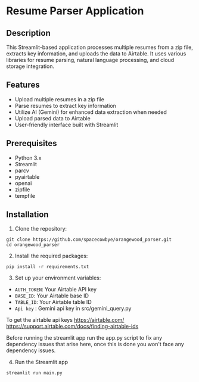 # Resume Parser Application

## Description
This Streamlit-based application processes multiple resumes from a zip file, extracts key information, and uploads the data to Airtable. It uses various libraries for resume parsing, natural language processing, and cloud storage integration.

## Features
- Upload multiple resumes in a zip file
- Parse resumes to extract key information
- Utilize AI (Gemini) for enhanced data extraction when needed
- Upload parsed data to Airtable
- User-friendly interface built with Streamlit

## Prerequisites
- Python 3.x
- Streamlit
- parcv
- pyairtable
- openai
- zipfile
- tempfile

## Installation
1. Clone the repository:

```
git clone https://github.com/spacecowbye/orangewood_parser.git
cd orangewood_parser
```

2. Install the required packages:

```
pip install -r requirements.txt
```

3. Set up your environment variables:
- `AUTH_TOKEN`: Your Airtable API key
- `BASE_ID`: Your Airtable base ID
- `TABLE_ID`: Your Airtable table ID
- `Api key` : Gemini api key in src/gemini_query.py

To get the airtable api keys
https://airtable.com/
https://support.airtable.com/docs/finding-airtable-ids


Before running the streamlit app run the app.py script to fix any dependency issues that arise here, once this is done you won't face any dependency issues.

4. Run the Streamlit app

```
streamlit run main.py
```